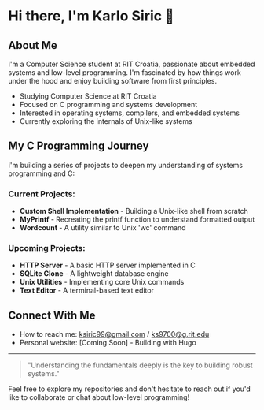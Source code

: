 # Hi there, I'm Karlo Siric 👋

## About Me

I'm a Computer Science student at RIT Croatia, passionate about embedded systems and low-level programming. I'm fascinated by how things work under the hood and enjoy building software from first principles.

- Studying Computer Science at RIT Croatia
- Focused on C programming and systems development
- Interested in operating systems, compilers, and embedded systems
- Currently exploring the internals of Unix-like systems

## My C Programming Journey

I'm building a series of projects to deepen my understanding of systems programming and C:

### Current Projects:

- **Custom Shell Implementation** - Building a Unix-like shell from scratch
- **MyPrintf** - Recreating the printf function to understand formatted output
- **Wordcount** - A utility similar to Unix 'wc' command

### Upcoming Projects:

- **HTTP Server** - A basic HTTP server implemented in C
- **SQLite Clone** - A lightweight database engine
- **Unix Utilities** - Implementing core Unix commands
- **Text Editor** - A terminal-based text editor

## Connect With Me

- How to reach me:  ksiric99@gmail.com / ks9700@g.rit.edu
- Personal website: [Coming Soon] - Building with Hugo

------

> "Understanding the fundamentals deeply is the key to building robust systems."

Feel free to explore my repositories and don't hesitate to reach out if you'd like to collaborate or chat about low-level programming!
